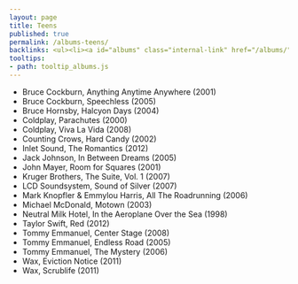 ```yaml
---
layout: page
title: Teens
published: true
permalink: /albums-teens/
backlinks: <ul><li><a id="albums" class="internal-link" href="/albums/">Albums</a></li></ul>
tooltips: 
- path: tooltip_albums.js
---
```


* Bruce Cockburn, Anything Anytime Anywhere (2001)
* Bruce Cockburn, Speechless (2005)
* Bruce Hornsby, Halcyon Days (2004)
* Coldplay, Parachutes (2000)
* Coldplay, Viva La Vida (2008)
* Counting Crows, Hard Candy (2002)
* Inlet Sound, The Romantics (2012)
* Jack Johnson, In Between Dreams (2005)
* John Mayer, Room for Squares (2001)
* Kruger Brothers, The Suite, Vol. 1 (2007)
* LCD Soundsystem, Sound of Silver (2007)
* Mark Knopfler & Emmylou Harris, All The Roadrunning (2006)
* Michael McDonald, Motown (2003)
* Neutral Milk Hotel, In the Aeroplane Over the Sea (1998)
* Taylor Swift, Red (2012)
* Tommy Emmanuel, Center Stage (2008)
* Tommy Emmanuel, Endless Road (2005)
* Tommy Emmanuel, The Mystery (2006)
* Wax, Eviction Notice (2011)
* Wax, Scrublife (2011)
